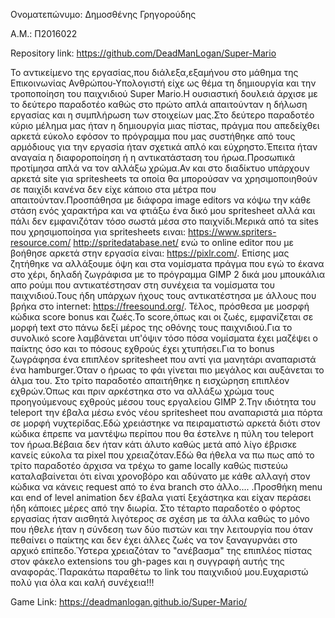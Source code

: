 Ονοματεπώνυμο: Δημοσθένης Γρηγορούδης

Α.Μ.: Π2016022

Repository link: https://github.com/DeadManLogan/Super-Mario

  Το αντικείμενο της εργασίας,που διάλεξα,εξαμήνου στο μάθημα της Επικοινωνίας Ανθρώπου-Υπολογιστή είχε ως θέμα τη δημιουργία και
την τροποποίηση του παιχνιδιού Super Mario.Η ουσιαστική δουλειά άρχισε με το δεύτερο παραδοτέο καθώς στο πρώτο απλά απαιτούνταν η δήλωση εργασίας και η συμπλήρωση των στοιχείων μας.Στο δεύτερο παραδοτέο κύριο μέλημα μας ήταν η δημιουργία μιας πίστας, πράγμα που απεδείχθει αρκετά εύκολο εφόσον το πρόγραμμα που μας συστήθηκε από τους αρμόδιους για την εργασία ήταν σχετικά απλό και εύχρηστο.Έπειτα ήταν αναγαία η διαφοροποίηση ή η αντικατάσταση του ήρωα.Προσωπικά προτίμησα απλά να τον αλλάξω χρώμα.Αν και στο διαδίκτυο υπάρχουν αρκετά site για spritesheets τα οποία θα μπορούσαν να χρησιμοποιηθούν σε παιχίδι κανένα δεν είχε κάποιο στα μέτρα που απαιτούνταν.Προσπάθησα με διάφορα image editors να κόψω την κάθε στάση ενός χαρακτήρα και να φτιάξω ένα δικό μου spritesheet αλλά και πάλι δεν εμφανιζόταν τόσο σωστά μέσα στο παιχνίδι.Μερικά από τα sites που χρησιμοποίησα για spritesheets ειναι: https://www.spriters-resource.com/ http://spritedatabase.net/    ενώ το online editor που με βοήθησε αρκετά στην εργασία είναι: https://pixlr.com/. Επίσης μας ζητήθηκε να αλλάξουμε όψη και στα νομίσματα πράγμα που εγώ το έκανα στο χέρι, δηλαδή ζωγράφισα με το πρόγραμμα GIMP 2 δικά μου μπουκάλια απο ρούμι που αντικατέστησαν στη συνέχεια τα νομίσματα του παιχνιδιού.Τους ήδη υπάρχων ήχους τους αντικατέστησα με άλλους που βρήκα στο internet: https://freesound.org/. Τέλος, πρόσθεσα με μοσρφή κώδικα score bonus και ζωές.Το score,όπως και οι ζωές, εμφανίζεται σε μορφή text στο πάνω δεξί μέρος της οθόνης τους παιχνιδιού.Για το συνολικό score λαμβάνεται υπ'όψιν τόσο πόσα νομίσματα έχει μαζέψει ο παίκτης όσο και το πόσους εχθρούς έχει χτυπήσει.Για το bonus ζωγράφησα ένα επιπλέον spritesheet που αντί για μανητάρι αναπαριστά ένα hamburger.Όταν ο ήρωας το φάι γίνεται πιο μεγάλος και αυξάνεται το άλμα του.
  Στο τρίτο παραδοτέο απαιτήθηκε η εισχώρηση επιπλέον εχθρών.Όπως και πριν αρκέστηκα στο να αλλάξω χρώμα τους προηγούμενους εχθρούς μέσου τους εργαλείου GIMP 2.Την ιδιότητα του teleport την έβαλα μέσω ενός νέου spritesheet που αναπαριστά μια πόρτα σε μορφή νυχτερίδας.Εδώ χρειάστηκε να πειραματιστώ αρκετά διότι στον κώδικα έπρεπε να μαντέψω περίπου που θα έστελνε η πύλη του teleport τον ήρωα.Βέβαια δεν ήταν κάτι άλυτο καθώς μετά από λίγο έβρισκε κανείς εύκολα τα pixel που χρειαζόταν.Εδώ θα ήθελα να πω πως από το τρίτο παραδοτέο άρχισα να τρέχω το game locally καθώς πιστεύω καταλαβαίνεται ότι είναι χρονοβόρο και αδύνατο με κάθε αλλαγή στον κώδικα να κάνεις request από το ένα branch στο άλλο.... .Προσθήκη menu και end of level animation δεν έβαλα γιατί ξεχάστηκα και είχαν περάσει ήδη κάποιες μέρες από την διωρία.
  Στο τέταρτο παραδοτέο ο φόρτος εργασίας ήταν αισθητά λιγότερος σε σχέση με τα άλλα καθώς το μόνο που ήθελε ήταν η σύνδεση των δύο πιστών και την λειτουργία που όταν πεθαίνει ο παίκτης και δεν έχει άλλες ζωές να τον ξαναγυρνάει στο αρχικό επίπεδο.Ύστερα χρειαζόταν το "ανέβασμα" της επιπλέος πίστας στον φάκελο extensions του gh-pages και η συγγραφή αυτής της αναφοράς.΄Παρακάτω παραθέτω το link του παιχνιδιού μου.Ευχαριστώ πολύ για όλα και καλή συνέχεια!!!
  
  Game Link: https://deadmanlogan.github.io/Super-Mario/
  
